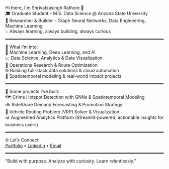 Hi there, I'm Shrivatsasingh Rathore 👋  
🎓 Graduate Student – M.S. Data Science @ Arizona State University  
🔬 Researcher & Builder – Graph Neural Networks, Data Engineering, Machine Learning  
💡 Always learning, always building, always curious

<hr style="height:4px;border-width:0;color:#666;background-color:#666;">

🧠 What I’m into:  
🤖 Machine Learning, Deep Learning, and AI  
📈 Data Science, Analytics & Data Visualization  
🚚 Operations Research & Route Optimization  
🌐 Building full-stack data solutions & cloud automation  
🔬 Spatiotemporal modeling & real-world impact projects

<hr style="height:4px;border-width:0;color:#666;background-color:#666;">

🔧 Some projects I’ve built:  
🗺️ Crime Hotspot Detection with GNNs & Spatiotemporal Modeling  
🚲 RideShare Demand Forecasting & Promotion Strategy   
🚚 Vehicle Routing Problem (VRP) Solver & Visualization  
📊 Augmented Analytics Platform (Streamlit-powered, actionable insights for business users)

<hr style="height:4px;border-width:0;color:#666;background-color:#666;">

🌐 Let’s Connect  
[Portfolio](#) • [LinkedIn](https://www.linkedin.com/in/shrivatsasingh-rathore/) • [Email](mailto:srathor9@asu.edu)

<hr style="height:4px;border-width:0;color:#666;background-color:#666;">

“Build with purpose. Analyze with curiosity. Learn relentlessly.”
